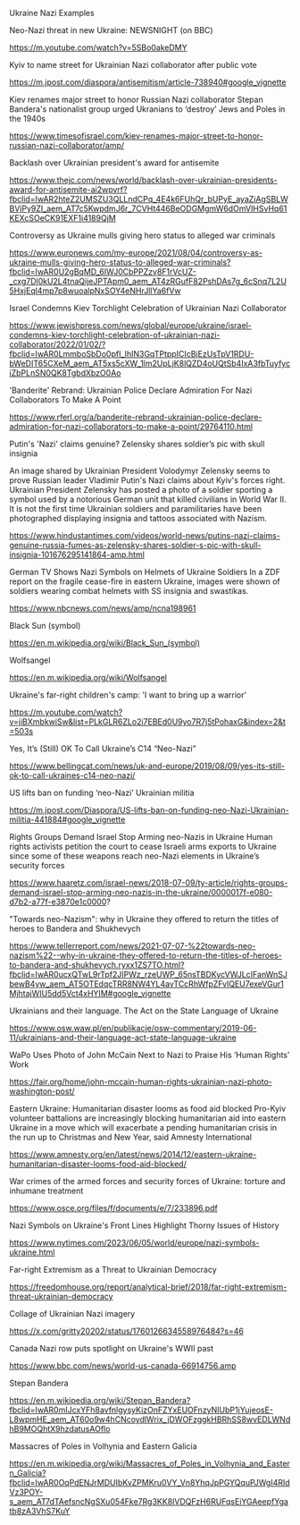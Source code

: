 Ukraine Nazi Examples

Neo-Nazi threat in new Ukraine: NEWSNIGHT (on BBC)

https://m.youtube.com/watch?v=5SBo0akeDMY

Kyiv to name street for Ukrainian Nazi collaborator after public vote

https://m.jpost.com/diaspora/antisemitism/article-738940#google_vignette

Kiev renames major street to honor Russian Nazi collaborator
Stepan Bandera's nationalist group urged Ukranians to ‘destroy’ Jews and Poles in the 1940s

https://www.timesofisrael.com/kiev-renames-major-street-to-honor-russian-nazi-collaborator/amp/

Backlash over Ukrainian president's award for antisemite

https://www.thejc.com/news/world/backlash-over-ukrainian-presidents-award-for-antisemite-ai2wpvrf?fbclid=IwAR2hteZ2UMSZU3QLLndCPq_4E4k6FUhQr_bUPyE_ayaZiAgSBLWBVjPy9ZI_aem_AT7c5KwpdmJ6r_7CVHt446BeODGMgmW6dOmVIHSvHq61KEXcSOeCK91EXF1i4189QjM

Controversy as Ukraine mulls giving hero status to alleged war criminals

https://www.euronews.com/my-europe/2021/08/04/controversy-as-ukraine-mulls-giving-hero-status-to-alleged-war-criminals?fbclid=IwAR0U2gBqMD_6IWJ0CbPPZzv8F1rVcUZ-_cxg7Dl0kU2L4tnaQijeJPTApm0_aem_AT4zRGufF82PshDAs7g_6cSnq7L2U5HxjEql4mp7p8wuoalpNxSOY4eNHrJllYa6fVw

Israel Condemns Kiev Torchlight Celebration of Ukrainian Nazi Collaborator

https://www.jewishpress.com/news/global/europe/ukraine/israel-condemns-kiev-torchlight-celebration-of-ukrainian-nazi-collaborator/2022/01/02/?fbclid=IwAR0LmmboSbDo0pfI_lhIN3GqTPtppICIcBjEzUsTpV1RDU-bWeDIT65CXeM_aem_AT5xs5cXW_1lm2UpLjK8lQZD4oUQtSb4IxA3fbTuyfyciZbPLnSN0QK8TgbdXbzO0Ao

'Banderite' Rebrand: Ukrainian Police Declare Admiration For Nazi Collaborators To Make A Point

https://www.rferl.org/a/banderite-rebrand-ukrainian-police-declare-admiration-for-nazi-collaborators-to-make-a-point/29764110.html

Putin's 'Nazi' claims genuine? Zelensky shares soldier’s pic with skull insignia

An image shared by Ukrainian President Volodymyr Zelensky seems to prove Russian leader Vladimir Putin's Nazi claims about Kyiv's forces right. Ukrainian President Zelensky has posted a photo of a soldier sporting a symbol used by a notorious German unit that killed civilians in World War II. It is not the first time Ukrainian soldiers and paramilitaries have been photographed displaying insignia and tattoos associated with Nazism.

https://www.hindustantimes.com/videos/world-news/putins-nazi-claims-genuine-russia-fumes-as-zelensky-shares-soldier-s-pic-with-skull-insignia-101676295141864-amp.html

German TV Shows Nazi Symbols on Helmets of Ukraine Soldiers
In a ZDF report on the fragile cease-fire in eastern Ukraine, images were shown of soldiers wearing combat helmets with SS insignia and swastikas.

https://www.nbcnews.com/news/amp/ncna198961

Black Sun (symbol)

https://en.m.wikipedia.org/wiki/Black_Sun_(symbol)

Wolfsangel

https://en.m.wikipedia.org/wiki/Wolfsangel

Ukraine's far-right children's camp: 'I want to bring up a warrior'

https://m.youtube.com/watch?v=jiBXmbkwiSw&list=PLkGLR6ZLo2i7EBEd0U9yo7R7j5tPohaxG&index=2&t=503s

Yes, It’s (Still) OK To Call Ukraine’s C14 “Neo-Nazi”

https://www.bellingcat.com/news/uk-and-europe/2019/08/09/yes-its-still-ok-to-call-ukraines-c14-neo-nazi/

US lifts ban on funding ‘neo-Nazi’ Ukrainian militia

https://m.jpost.com/Diaspora/US-lifts-ban-on-funding-neo-Nazi-Ukrainian-militia-441884#google_vignette

Rights Groups Demand Israel Stop Arming neo-Nazis in Ukraine
Human rights activists petition the court to cease Israeli arms exports to Ukraine since some of these weapons reach neo-Nazi elements in Ukraine’s security forces

https://www.haaretz.com/israel-news/2018-07-09/ty-article/rights-groups-demand-israel-stop-arming-neo-nazis-in-the-ukraine/0000017f-e080-d7b2-a77f-e3870e1c0000?

"Towards neo-Nazism": why in Ukraine they offered to return the titles of heroes to Bandera and Shukhevych

https://www.tellerreport.com/news/2021-07-07-%22towards-neo-nazism%22--why-in-ukraine-they-offered-to-return-the-titles-of-heroes-to-bandera-and-shukhevych.ryxx1ZS7TO.html?fbclid=IwAR0ucxQTwL9rTpf2JIPWz_rzeUWP_65nsTBDKycVWJLcIFanWnSJbewB4yw_aem_AT5OTEdqcTRR8NW4YL4avTCcRhWfpZFvlQEU7exeVGur1MjhtajWIU5dd5Vct4xHYIM#google_vignette

Ukrainians and their language. The Act on the State Language of Ukraine

https://www.osw.waw.pl/en/publikacje/osw-commentary/2019-06-11/ukrainians-and-their-language-act-state-language-ukraine

WaPo Uses Photo of John McCain Next to Nazi to Praise His ‘Human Rights’ Work

https://fair.org/home/john-mccain-human-rights-ukrainian-nazi-photo-washington-post/

Eastern Ukraine: Humanitarian disaster looms as food aid blocked
Pro-Kyiv volunteer battalions are increasingly blocking humanitarian aid into eastern Ukraine in a move which will exacerbate a pending humanitarian crisis in the run up to Christmas and New Year, said Amnesty International

https://www.amnesty.org/en/latest/news/2014/12/eastern-ukraine-humanitarian-disaster-looms-food-aid-blocked/

War crimes of the armed forces and security forces of Ukraine: torture and inhumane treatment

https://www.osce.org/files/f/documents/e/7/233896.pdf

Nazi Symbols on Ukraine's Front Lines Highlight Thorny Issues of History

https://www.nytimes.com/2023/06/05/world/europe/nazi-symbols-ukraine.html

Far-right Extremism as a Threat to Ukrainian Democracy

https://freedomhouse.org/report/analytical-brief/2018/far-right-extremism-threat-ukrainian-democracy

Collage of Ukrainian Nazi imagery

https://x.com/gritty20202/status/1760126634558976484?s=46

Canada Nazi row puts spotlight on Ukraine's WWII past

https://www.bbc.com/news/world-us-canada-66914756.amp

Stepan Bandera

https://en.m.wikipedia.org/wiki/Stepan_Bandera?fbclid=IwAR0mIJcxYFh8avfnlgysyKizOnFZYxEUOFnzyNIUbP1jYujeosE-L8wpmHE_aem_AT60o9w4hCNcoydlWrix_jDWOFzggkHBRhSS8wvEDLWNdhB9MOQhtX9hzdatusAOflo

Massacres of Poles in Volhynia and Eastern Galicia

https://en.m.wikipedia.org/wiki/Massacres_of_Poles_in_Volhynia_and_Eastern_Galicia?fbclid=IwAR0OqPdENJrMDUIbKvZPMKru0VY_Vn8YhqJpPGYQquPJWgI4RIdVz3POY-s_aem_AT7dTAefsncNgSXu054Fke7Rg3KK8IVDQFzH6RUFqsEiYGAeepfYgatb8zA3VhS7KuY

